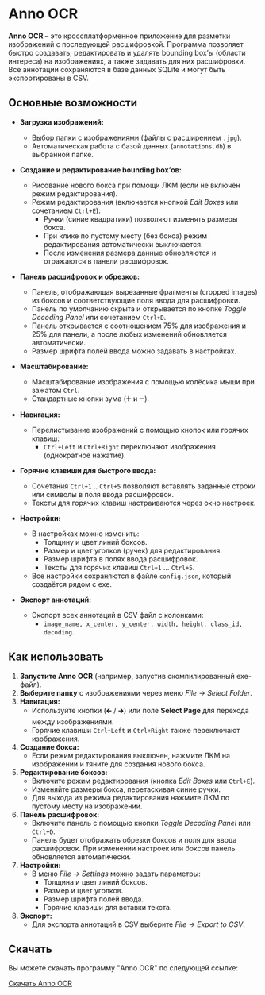 # Anno OCR

**Anno OCR** – это кроссплатформенное приложение для разметки изображений с последующей расшифровкой. Программа позволяет быстро создавать, редактировать и удалять bounding box’ы (области интереса) на изображениях, а также задавать для них расшифровки. Все аннотации сохраняются в базе данных SQLite и могут быть экспортированы в CSV.

## Основные возможности

- **Загрузка изображений:**
  - Выбор папки с изображениями (файлы с расширением `.jpg`).
  - Автоматическая работа с базой данных (`annotations.db`) в выбранной папке.

- **Создание и редактирование bounding box’ов:**
  - Рисование нового бокса при помощи ЛКМ (если не включён режим редактирования).
  - Режим редактирования (включается кнопкой *Edit Boxes* или сочетанием `Ctrl+E`):
    - Ручки (синие квадратики) позволяют изменять размеры бокса.
    - При клике по пустому месту (без бокса) режим редактирования автоматически выключается.
    - После изменения размера данные обновляются и отражаются в панели расшифровок.

- **Панель расшифровок и обрезков:**
  - Панель, отображающая вырезанные фрагменты (cropped images) из боксов и соответствующие поля ввода для расшифровки.
  - Панель по умолчанию скрыта и открывается по кнопке *Toggle Decoding Panel* или сочетанием `Ctrl+D`.
  - Панель открывается с соотношением 75% для изображения и 25% для панели, а после любых изменений обновляется автоматически.
  - Размер шрифта полей ввода можно задавать в настройках.

- **Масштабирование:**
  - Масштабирование изображения с помощью колёсика мыши при зажатом `Ctrl`.
  - Стандартные кнопки зума (➕ и ➖).

- **Навигация:**
  - Перелистывание изображений с помощью кнопок или горячих клавиш:
    - `Ctrl+Left` и `Ctrl+Right` переключают изображения (однократное нажатие).

- **Горячие клавиши для быстрого ввода:**
  - Сочетания `Ctrl+1` .. `Ctrl+5` позволяют вставлять заданные строки или символы в поля ввода расшифровок.
  - Тексты для горячих клавиш настраиваются через окно настроек.

- **Настройки:**
  - В настройках можно изменить:
    - Толщину и цвет линий боксов.
    - Размер и цвет уголков (ручек) для редактирования.
    - Размер шрифта в полях ввода расшифровок.
    - Тексты для горячих клавиш `Ctrl+1` … `Ctrl+5`.
  - Все настройки сохраняются в файле `config.json`, который создаётся рядом с exe.

- **Экспорт аннотаций:**
  - Экспорт всех аннотаций в CSV файл с колонками:
    - `image_name, x_center, y_center, width, height, class_id, decoding`.

## Как использовать

1. **Запустите Anno OCR** (например, запустив скомпилированный exe-файл).
2. **Выберите папку** с изображениями через меню *File → Select Folder*.
3. **Навигация:**  
   - Используйте кнопки (🡰 / 🡲) или поле **Select Page** для перехода между изображениями.
   - Горячие клавиши `Ctrl+Left` и `Ctrl+Right` также переключают изображения.
4. **Создание бокса:**  
   - Если режим редактирования выключен, нажмите ЛКМ на изображении и тяните для создания нового бокса.
5. **Редактирование боксов:**  
   - Включите режим редактирования (кнопка *Edit Boxes* или `Ctrl+E`).
   - Изменяйте размеры бокса, перетаскивая синие ручки.  
   - Для выхода из режима редактирования нажмите ЛКМ по пустому месту на изображении.
6. **Панель расшифровок:**  
   - Включите панель с помощью кнопки *Toggle Decoding Panel* или `Ctrl+D`.
   - Панель будет отображать обрезки боксов и поля для ввода расшифровок. При изменении настроек или боксов панель обновляется автоматически.
7. **Настройки:**  
   - В меню *File → Settings* можно задать параметры:
     - Толщина и цвет линий боксов.
     - Размер и цвет уголков.
     - Размер шрифта полей ввода.
     - Горячие клавиши для вставки текста.
8. **Экспорт:**  
   - Для экспорта аннотаций в CSV выберите *File → Export to CSV*.


## Скачать

Вы можете скачать программу "Anno OCR" по следующей ссылке:

[Скачать Anno OCR](https://drive.google.com/drive/folders/1K4D0LPNx1idc5h0YMJ1rPYqewmyKZC39?usp=drive_link)

